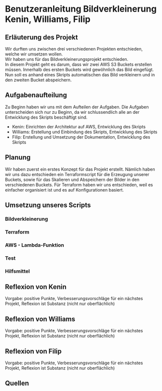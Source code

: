# Benutzeranleitung Bildverkleinerung Kenin, Williams, Filip
## Erläuterung des Projekt
Wir durften uns zwischen drei verschiedenen Projekten entschieden, welche wir umsetzen wollen. <br>
Wir haben uns für das Bildverkleinerungsprojekt entschieden.<br>
In diesem Projekt geht es darum, dass wir zwei AWS S3 Buckets erstellen müssen. Innerhalb des ersten Buckets wird gewöhnlich das Bild eingefügt.<br>
Nun soll es anhand eines Skripts automatischen das Bild verkleinern und in den zweiten Bucket abspeichern. <br>

## Aufgabenaufteilung
Zu Beginn haben wir uns mit dem Aufteilen der Aufgaben. Die Aufgaben unterscheiden sich nur zu Beginn, da wir schlussendlich alle an der Entwicklung des Skripts beschäftigt sind.
- Kenin: Einrichten der Architektur auf AWS, Entwicklung des Skripts
- Williams:  Erstellung und Einbindung des Skripts, Entwicklung des Skripts
- Filip: Erstellung und Umsetzung der Dokumentation, Entwicklung des Skripts

## Planung
Wir haben zuerst ein erstes Konzept für das Projekt erstellt.
Nämlich haben wir uns dazu entschieden ein Terraformscript für die Erzeugung unserer Buckets, sowie für das Skalieren und Abspeichern der Bilder in den verschiedenen Buckets.
Für Terraform haben wir uns entschieden, weil es einfacher organisiert ist und es auf Konfigurationen basiert.

## Umsetzung unseres Scripts
### Bildverkleinerung

### Terraform

### AWS - Lambda-Funktion

### Test

### Hilfsmittel

## Reflexion von Kenin
Vorgabe: positive Punkte, Verbesserungsvorschläge für ein nächstes Projekt, Reflexion ist Substanz (nicht nur oberflächlich)
## Reflexion von Williams
Vorgabe: positive Punkte, Verbesserungsvorschläge für ein nächstes Projekt, Reflexion ist Substanz (nicht nur oberflächlich)
## Reflexion von Filip
Vorgabe: positive Punkte, Verbesserungsvorschläge für ein nächstes Projekt, Reflexion ist Substanz (nicht nur oberflächlich)
## Quellen
